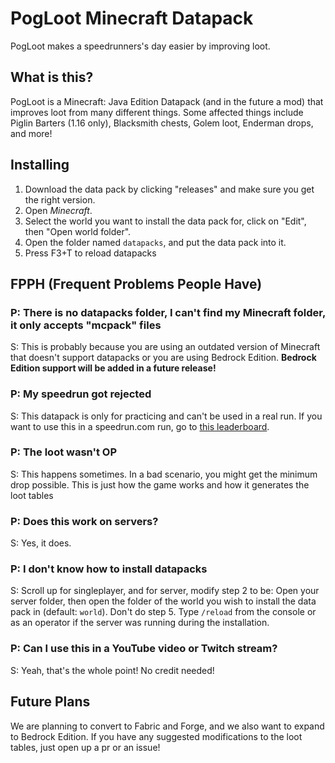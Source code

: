 
# PogLoot Minecraft Datapack
PogLoot makes a speedrunners's day easier by improving loot.
## What is this?
PogLoot is a Minecraft: Java Edition Datapack (and in the future a mod) that improves loot from many different things. Some affected things include Piglin Barters (1.16 only), Blacksmith chests, Golem loot, Enderman drops, and more!
## Installing
1.  Download the data pack by clicking "releases" and make sure you get the right version.
2.  Open  _Minecraft_.
3.  Select the world you want to install the data pack for, click on "Edit", then "Open world folder".
4.  Open the folder named  `datapacks`, and put the data pack into it.
5.  Press F3+T to reload datapacks
## FPPH (Frequent Problems People Have)
### P: There is no datapacks folder, I can't find my Minecraft folder, it only accepts "mcpack" files
S: This is probably because you are using an outdated version of Minecraft that doesn't support datapacks or you are using Bedrock Edition. **Bedrock Edition support will be added in a future release!**
### P: My speedrun got rejected
S: This datapack is only for practicing and can't be used in a real run. If you want to use this in a speedrun.com run, go to [this leaderboard](https://www.speedrun.com/mc_pogloot/full_game).
### P: The loot wasn't OP
S: This happens sometimes. In a bad scenario, you might get the minimum drop possible. This is just how the game works and how it generates the loot tables
### P: Does this work on servers?
S: Yes, it does.
### P: I don't know how to install datapacks
S: Scroll up for singleplayer, and for server, modify step 2 to be: Open your server folder, then open the folder of the world you wish to install the data pack in (default:  `world`). Don't do step 5. Type `/reload` from the console or as an operator if the server was running during the installation.
### P: Can I use this in a YouTube video or Twitch stream?
S: Yeah, that's the whole point! No credit needed!
## Future Plans
We are planning to convert to Fabric and Forge, and we also want to expand to Bedrock Edition. If you have any suggested modifications to the loot tables, just open up a pr or an issue!
